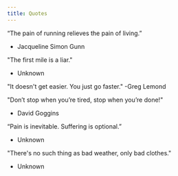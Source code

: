 ```yaml
---
title: Quotes
---
```


“The pain of running relieves the pain of living.”
- Jacqueline Simon Gunn

"The first mile is a liar."
- Unknown

"It doesn't get easier. You just go faster."
-Greg Lemond

"Don’t stop when you’re tired, stop when you’re done!" 
- David Goggins

“Pain is inevitable. Suffering is optional.”
- Unknown

"There's no such thing as bad weather, only bad clothes."
- Unknown
